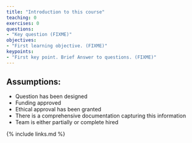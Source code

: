```yaml
---
title: "Introduction to this course"
teaching: 0
exercises: 0
questions:
- "Key question (FIXME)"
objectives:
- "First learning objective. (FIXME)"
keypoints:
- "First key point. Brief Answer to questions. (FIXME)"
---
```


## Assumptions:
- Question has been designed
- Funding approved
- Ethical approval has been granted
- There is a comprehensive documentation capturing this information
- Team is either partially or complete hired

{% include links.md %}

